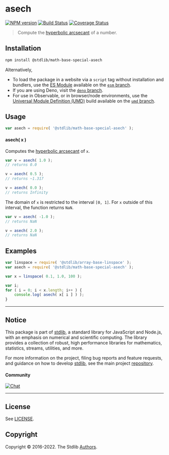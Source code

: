 <!--

@license Apache-2.0

Copyright (c) 2022 The Stdlib Authors.

Licensed under the Apache License, Version 2.0 (the "License");
you may not use this file except in compliance with the License.
You may obtain a copy of the License at

   http://www.apache.org/licenses/LICENSE-2.0

Unless required by applicable law or agreed to in writing, software
distributed under the License is distributed on an "AS IS" BASIS,
WITHOUT WARRANTIES OR CONDITIONS OF ANY KIND, either express or implied.
See the License for the specific language governing permissions and
limitations under the License.

-->

# asech

[![NPM version][npm-image]][npm-url] [![Build Status][test-image]][test-url] [![Coverage Status][coverage-image]][coverage-url] <!-- [![dependencies][dependencies-image]][dependencies-url] -->

> Compute the [hyperbolic arcsecant][hyperbolic-arcsecant] of a number.

<section class="installation">

## Installation

```bash
npm install @stdlib/math-base-special-asech
```

Alternatively,

-   To load the package in a website via a `script` tag without installation and bundlers, use the [ES Module][es-module] available on the [`esm` branch][esm-url].
-   If you are using Deno, visit the [`deno` branch][deno-url].
-   For use in Observable, or in browser/node environments, use the [Universal Module Definition (UMD)][umd] build available on the [`umd` branch][umd-url].

</section>

<section class="usage">

## Usage

```javascript
var asech = require( '@stdlib/math-base-special-asech' );
```

#### asech( x )

Computes the [hyperbolic arcsecant][hyperbolic-arcsecant] of `x`.

```javascript
var v = asech( 1.0 );
// returns 0.0

v = asech( 0.5 );
// returns ~1.317

v = asech( 0.0 );
// returns Infinity
```

The domain of `x` is restricted to the interval `[0, 1]`. For `x` outside of this interval, the function returns `NaN`.

```javascript
var v = asech( -1.0 );
// returns NaN

v = asech( 2.0 );
// returns NaN
```

</section>

<!-- /.usage -->

<section class="examples">

## Examples

<!-- eslint no-undef: "error" -->

```javascript
var linspace = require( '@stdlib/array-base-linspace' );
var asech = require( '@stdlib/math-base-special-asech' );

var x = linspace( 0.1, 1.0, 100 );

var i;
for ( i = 0; i < x.length; i++ ) {
    console.log( asech( x[ i ] ) );
}
```

</section>

<!-- /.examples -->

<!-- Section for related `stdlib` packages. Do not manually edit this section, as it is automatically populated. -->

<section class="related">

</section>

<!-- /.related -->

<!-- Section for all links. Make sure to keep an empty line after the `section` element and another before the `/section` close. -->


<section class="main-repo" >

* * *

## Notice

This package is part of [stdlib][stdlib], a standard library for JavaScript and Node.js, with an emphasis on numerical and scientific computing. The library provides a collection of robust, high performance libraries for mathematics, statistics, streams, utilities, and more.

For more information on the project, filing bug reports and feature requests, and guidance on how to develop [stdlib][stdlib], see the main project [repository][stdlib].

#### Community

[![Chat][chat-image]][chat-url]

---

## License

See [LICENSE][stdlib-license].


## Copyright

Copyright &copy; 2016-2022. The Stdlib [Authors][stdlib-authors].

</section>

<!-- /.stdlib -->

<!-- Section for all links. Make sure to keep an empty line after the `section` element and another before the `/section` close. -->

<section class="links">

[npm-image]: http://img.shields.io/npm/v/@stdlib/math-base-special-asech.svg
[npm-url]: https://npmjs.org/package/@stdlib/math-base-special-asech

[test-image]: https://github.com/stdlib-js/math-base-special-asech/actions/workflows/test.yml/badge.svg?branch=main
[test-url]: https://github.com/stdlib-js/math-base-special-asech/actions/workflows/test.yml?query=branch:main

[coverage-image]: https://img.shields.io/codecov/c/github/stdlib-js/math-base-special-asech/main.svg
[coverage-url]: https://codecov.io/github/stdlib-js/math-base-special-asech?branch=main

<!--

[dependencies-image]: https://img.shields.io/david/stdlib-js/math-base-special-asech.svg
[dependencies-url]: https://david-dm.org/stdlib-js/math-base-special-asech/main

-->

[chat-image]: https://img.shields.io/gitter/room/stdlib-js/stdlib.svg
[chat-url]: https://gitter.im/stdlib-js/stdlib/

[stdlib]: https://github.com/stdlib-js/stdlib

[stdlib-authors]: https://github.com/stdlib-js/stdlib/graphs/contributors

[umd]: https://github.com/umdjs/umd
[es-module]: https://developer.mozilla.org/en-US/docs/Web/JavaScript/Guide/Modules

[deno-url]: https://github.com/stdlib-js/math-base-special-asech/tree/deno
[umd-url]: https://github.com/stdlib-js/math-base-special-asech/tree/umd
[esm-url]: https://github.com/stdlib-js/math-base-special-asech/tree/esm

[stdlib-license]: https://raw.githubusercontent.com/stdlib-js/math-base-special-asech/main/LICENSE

[hyperbolic-arcsecant]: https://en.wikipedia.org/wiki/Inverse_hyperbolic_function

</section>

<!-- /.links -->
